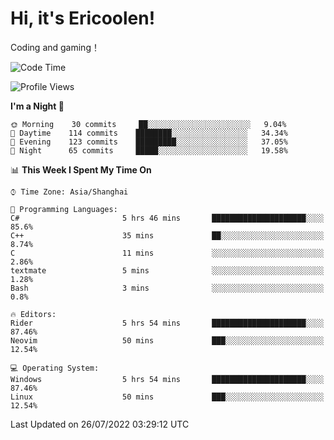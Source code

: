 # Hi, it's Ericoolen!
Coding and gaming！

<!--START_SECTION:waka-->
![Code Time](http://img.shields.io/badge/Code%20Time-340%20hrs%2052%20mins-blue)

![Profile Views](http://img.shields.io/badge/Profile%20Views-2-blue)

**I'm a Night 🦉** 

```text
🌞 Morning    30 commits     ██░░░░░░░░░░░░░░░░░░░░░░░   9.04% 
🌆 Daytime    114 commits    ████████░░░░░░░░░░░░░░░░░   34.34% 
🌃 Evening    123 commits    █████████░░░░░░░░░░░░░░░░   37.05% 
🌙 Night      65 commits     █████░░░░░░░░░░░░░░░░░░░░   19.58%

```


📊 **This Week I Spent My Time On** 

```text
⌚︎ Time Zone: Asia/Shanghai

💬 Programming Languages: 
C#                       5 hrs 46 mins       █████████████████████░░░░   85.6% 
C++                      35 mins             ██░░░░░░░░░░░░░░░░░░░░░░░   8.74% 
C                        11 mins             ░░░░░░░░░░░░░░░░░░░░░░░░░   2.86% 
textmate                 5 mins              ░░░░░░░░░░░░░░░░░░░░░░░░░   1.28% 
Bash                     3 mins              ░░░░░░░░░░░░░░░░░░░░░░░░░   0.8%

🔥 Editors: 
Rider                    5 hrs 54 mins       █████████████████████░░░░   87.46% 
Neovim                   50 mins             ███░░░░░░░░░░░░░░░░░░░░░░   12.54%

💻 Operating System: 
Windows                  5 hrs 54 mins       █████████████████████░░░░   87.46% 
Linux                    50 mins             ███░░░░░░░░░░░░░░░░░░░░░░   12.54%

```


 Last Updated on 26/07/2022 03:29:12 UTC
<!--END_SECTION:waka-->

